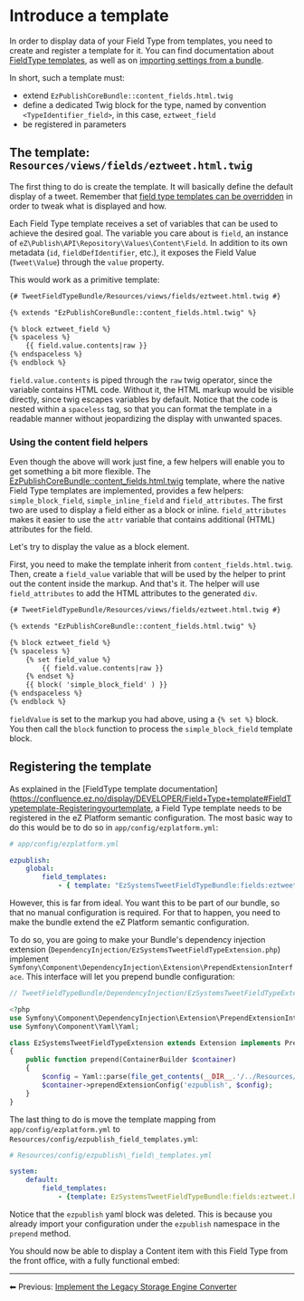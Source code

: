 # Introduce a template

In order to display data of your Field Type from templates, you need to create and register a template for it. You can find documentation about [FieldType templates](https://doc.ez.no/display/DEVELOPER/Field+Type+template), as well as on [importing settings from a bundle](https://doc.ez.no/display/DEVELOPER/Importing+settings+from+a+bundle).

In short, such a template must:

- extend `EzPublishCoreBundle::content_fields.html.twig`
- define a dedicated Twig block for the type, named by convention `<TypeIdentifier_field>`, in this case, `eztweet_field`
- be registered in parameters

## The template:` Resources/views/fields/eztweet.html.twig`

The first thing to do is create the template. It will basically define the default display of a tweet. Remember that [field type templates can be overridden](https://confluence.ez.no/display/DEVELOPER/ez_render_field#ez_render_field-Overrideafieldtemplateblock) in order to tweak what is displayed and how.

Each Field Type template receives a set of variables that can be used to achieve the desired goal. The variable you care about is `field`, an instance of `eZ\Publish\API\Repository\Values\Content\Field`. In addition to its own metadata (`id`, `fieldDefIdentifier`, etc.), it exposes the Field Value (`Tweet\Value`) through the `value` property.

This would work as a primitive template:  

``` html
{# TweetFieldTypeBundle/Resources/views/fields/eztweet.html.twig #}

{% extends "EzPublishCoreBundle::content_fields.html.twig" %}

{% block eztweet_field %}
{% spaceless %}
    {{ field.value.contents|raw }}
{% endspaceless %}
{% endblock %}
```

`field.value.contents` is piped through the `raw` twig operator, since the variable contains HTML code. Without it, the HTML markup would be visible directly, since twig escapes variables by default. Notice that the code is nested within a `spaceless` tag, so that you can format the template in a readable manner without jeopardizing the display with unwanted spaces.

### Using the content field helpers

Even though the above will work just fine, a few helpers will enable you to get something a bit more flexible. The <a href="https://github.com/ezsystems/ezpublish-kernel/blob/master/eZ/Bundle/EzPublishCoreBundle/Resources/views/content_fields.html.twig">EzPublishCoreBundle::content_fields.html.twig</a> template, where the native Field Type templates are implemented, provides a few helpers: `simple_block_field`, `simple_inline_field` and `field_attributes`. The first two are used to display a field either as a block or inline. `field_attributes` makes it easier to use the `attr` variable that contains additional (HTML) attributes for the field.

Let's try to display the value as a block element.

First, you need to make the template inherit from `content_fields.html.twig`. Then, create a `field_value` variable that will be used by the helper to print out the content inside the markup. And that's it. The helper will use `field_attributes` to add the HTML attributes to the generated `div`.

``` html
{# TweetFieldTypeBundle/Resources/views/fields/eztweet.html.twig #}

{% extends "EzPublishCoreBundle::content_fields.html.twig" %}

{% block eztweet_field %}
{% spaceless %}
    {% set field_value %}
        {{ field.value.contents|raw }}
    {% endset %}
    {{ block( 'simple_block_field' ) }}
{% endspaceless %}
{% endblock %}
```

`fieldValue` is set to the markup you had above, using a `{% set %}` block. You then call the `block` function to process the `simple_block_field` template block.

## Registering the template

As explained in the [FieldType template documentation](https://confluence.ez.no/display/DEVELOPER/Field+Type+template#FieldTypetemplate-Registeringyourtemplate, a Field Type template needs to be registered in the eZ Platform semantic configuration. The most basic way to do this would be to do so in `app/config/ezplatform.yml`:

``` yml
# app/config/ezplatform.yml

ezpublish:
    global:
        field_templates:
            - { template: "EzSystemsTweetFieldTypeBundle:fields:eztweet.html.twig"}
```

However, this is far from ideal. You want this to be part of our bundle, so that no manual configuration is required. For that to happen, you need to make the bundle extend the eZ Platform semantic configuration.

To do so, you are going to make your Bundle's dependency injection extension (`DependencyInjection/EzSystemsTweetFieldTypeExtension.php`) implement `Symfony\Component\DependencyInjection\Extension\PrependExtensionInterface`. This interface will let you prepend bundle configuration:

``` php
// TweetFieldTypeBundle/DependencyInjection/EzSystemsTweetFieldTypeExtension.php

<?php
use Symfony\Component\DependencyInjection\Extension\PrependExtensionInterface;
use Symfony\Component\Yaml\Yaml;

class EzSystemsTweetFieldTypeExtension extends Extension implements PrependExtensionInterface
{
    public function prepend(ContainerBuilder $container)
    {
        $config = Yaml::parse(file_get_contents(__DIR__.'/../Resources/config/ez_field_templates.yml'));
        $container->prependExtensionConfig('ezpublish', $config);
    }
}
```

The last thing to do is move the template mapping from `app/config/ezplatform.yml` to `Resources/config/ezpublish_field_templates.yml`:

``` yml
# Resources/config/ezpublish\_field\_templates.yml

system:
    default:
        field_templates:
            - {template: EzSystemsTweetFieldTypeBundle:fields:eztweet.html.twig, priority: 0}
```

Notice that the `ezpublish` yaml block was deleted. This is because you already import your configuration under the `ezpublish` namespace in the `prepend` method.

You should now be able to display a Content item with this Field Type from the front office, with a fully functional embed:

------------------------------------------------------------------------

⬅ Previous: [Implement the Legacy Storage Engine Converter](Implement-the-Legacy-Storage-Engine-Converter)
